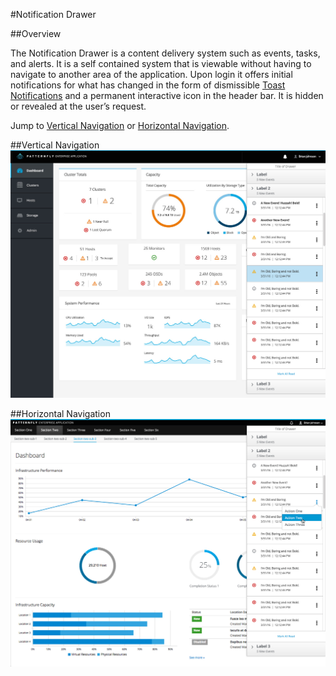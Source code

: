 #Notification Drawer

##Overview

The Notification Drawer is a content delivery system such as events, tasks, and alerts. It is a self contained system that is viewable without having to navigate to another area of the application. Upon login it offers initial notifications for what has changed in the form of dismissible [Toast Notifications](http://www.patternfly.org/pattern-library/communication/toast-notifications/#/api) and a permanent interactive icon in the header bar. It is hidden or revealed at the user’s request.

Jump to [Vertical Navigation](https://www.patternfly.org/pattern-library/communication/notification-drawer/#/example-overview-1) or [Horizontal Navigation](https://www.patternfly.org/pattern-library/communication/notification-drawer/#/example-overview-2).

##Vertical Navigation
![Image of Vertical Nav Notification Drawer](Patternfly_ToastNotification_Tray_06_11_2016.jpg)

##Horizontal Navigation
![Image of Horizontal Nav Notification Drawer](Patternfly_ToastNotification_Tray_Horizontal.jpg)
